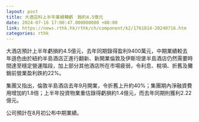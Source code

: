 ```yaml
---
layout: post
title: 大酒店料上半年業績轉虧　蝕約4.5億元
date: 2024-07-16 17:00:47.000000000 +08:00
link: https://news.rthk.hk/rthk/ch/component/k2/1761814-20240716.htm
categories: rthk
---
```


大酒店預計上半年虧損約4.5億元，去年同期錄得盈利9400萬元，中期業績較去年遜色由於紐約半島酒店正進行翻新、新開業倫敦及伊斯坦堡半島酒店仍然需要時間達至穩定營運階段，加上部分其他酒店所在市場疲弱，令利息、稅項、折舊及攤銷前營業盈利跌約22%。

集團又指出，倫敦半島酒店去年9月開業，令折舊上升約40%；集團期內淨融資費用增加約1.8倍；上半年投資物業重估錄得虧損約1.4億元，而去年同期則獲利2.22億元。

公司預計在8月初公布中期業績。
